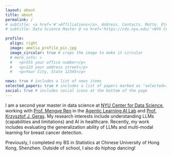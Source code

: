 ```yaml
---
layout: about
title: about
permalink: /
# subtitle: <a href='#'>Affiliations</a>. Address. Contacts. Motto. Etc.
# subtitle: Data Science Master @ <a href='https://cds.nyu.edu/'>NYU Center for Data Science</a>  

profile:
  align: right
  image: amelia_profile_pic.jpg
  image_circular: true # crops the image to make it circular
  # more_info: >
  #   <p>555 your office number</p>
  #   <p>123 your address street</p>
  #   <p>Your City, State 12345</p>

news: true # includes a list of news items
selected_papers: true # includes a list of papers marked as "selected={true}"
social: true # includes social icons at the bottom of the page
---
```


I am a second year master in data science at [NYU Center for Data Science](https://cds.nyu.edu), working with [Prof. Mengye Ren](https://mengyeren.com) in the [Agentic Learning AI Lab](https://agenticlearning.ai) and [Prof. Krzysztof J. Geras](https://cs.nyu.edu/~kgeras). My research interests include understanding LLMs (capabilities and limitations) and AI in healthcare. Recently, my work includes evaluating the generalization ability of LLMs and multi-modal learning for breast cancer detection.

Previously, I completed my BS in Statistics at Chinese University of Hong Kong, Shenzhen. Outside of school, I also do hiphop dancing!

<!-- Write your biography here. Tell the world about yourself. Link to your favorite [subreddit](http://reddit.com). You can put a picture in, too. The code is already in, just name your picture `prof_pic.jpg` and put it in the `img/` folder.

Put your address / P.O. box / other info right below your picture. You can also disable any of these elements by editing `profile` property of the YAML header of your `_pages/about.md`. Edit `_bibliography/papers.bib` and Jekyll will render your [publications page](/al-folio/publications/) automatically.

Link to your social media connections, too. This theme is set up to use [Font Awesome icons](https://fontawesome.com/) and [Academicons](https://jpswalsh.github.io/academicons/), like the ones below. Add your Facebook, Twitter, LinkedIn, Google Scholar, or just disable all of them. -->
